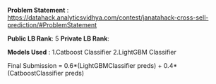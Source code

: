 **Problem Statement** : https://datahack.analyticsvidhya.com/contest/janatahack-cross-sell-prediction/#ProblemStatement

**Public LB Rank**: 5
**Private LB Rank**: 

**Models Used** : 1.Catboost Classifier
                  2.LightGBM Classifier
              
Final Submission = 0.6*(LightGBMClassifier preds) + 0.4*(CatboostClassifier preds)

